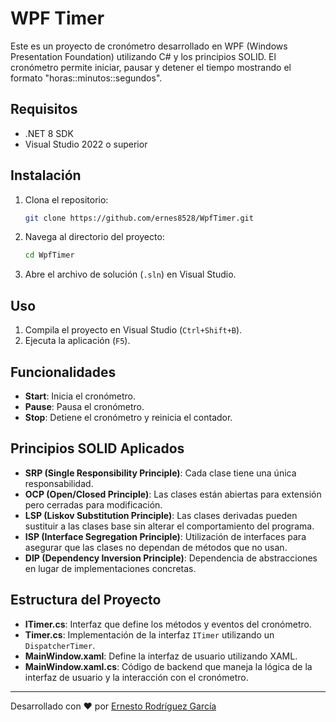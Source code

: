 # WPF Timer

Este es un proyecto de cronómetro desarrollado en WPF (Windows Presentation Foundation) utilizando C# y los principios SOLID. El cronómetro permite iniciar, pausar y detener el tiempo mostrando el formato "horas::minutos::segundos".

## Requisitos

- .NET 8 SDK
- Visual Studio 2022 o superior

## Instalación

1. Clona el repositorio:

    ```bash
    git clone https://github.com/ernes8528/WpfTimer.git
    ```

2. Navega al directorio del proyecto:

    ```bash
    cd WpfTimer
    ```

3. Abre el archivo de solución (`.sln`) en Visual Studio.

## Uso

1. Compila el proyecto en Visual Studio (`Ctrl+Shift+B`).
2. Ejecuta la aplicación (`F5`).

## Funcionalidades

- **Start**: Inicia el cronómetro.
- **Pause**: Pausa el cronómetro.
- **Stop**: Detiene el cronómetro y reinicia el contador.

## Principios SOLID Aplicados

- **SRP (Single Responsibility Principle)**: Cada clase tiene una única responsabilidad.
- **OCP (Open/Closed Principle)**: Las clases están abiertas para extensión pero cerradas para modificación.
- **LSP (Liskov Substitution Principle)**: Las clases derivadas pueden sustituir a las clases base sin alterar el comportamiento del programa.
- **ISP (Interface Segregation Principle)**: Utilización de interfaces para asegurar que las clases no dependan de métodos que no usan.
- **DIP (Dependency Inversion Principle)**: Dependencia de abstracciones en lugar de implementaciones concretas.

## Estructura del Proyecto

- **ITimer.cs**: Interfaz que define los métodos y eventos del cronómetro.
- **Timer.cs**: Implementación de la interfaz `ITimer` utilizando un `DispatcherTimer`.
- **MainWindow.xaml**: Define la interfaz de usuario utilizando XAML.
- **MainWindow.xaml.cs**: Código de backend que maneja la lógica de la interfaz de usuario y la interacción con el cronómetro.

---

Desarrollado con ❤️ por [Ernesto Rodríguez García](https://github.com/ernes8528)
